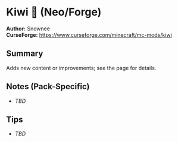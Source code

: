 # Kiwi 🥝 (Neo/Forge)

**Author:** Snownee  
**CurseForge:** https://www.curseforge.com/minecraft/mc-mods/kiwi

## Summary
Adds new content or improvements; see the page for details.

## Notes (Pack-Specific)
- _TBD_

## Tips
- _TBD_

